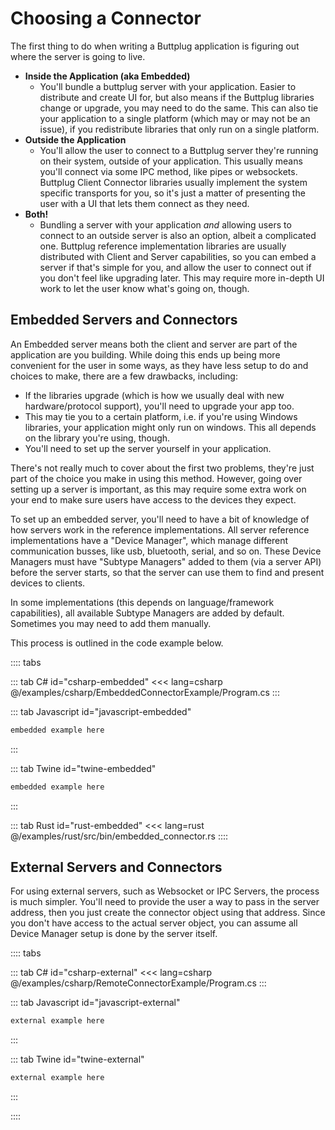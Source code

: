 # Choosing a Connector

The first thing to do when writing a Buttplug application is figuring out where the server is going to live.

- **Inside the Application (aka Embedded)**
  - You'll bundle a buttplug server with your application. Easier to distribute and create UI for, but also means if the Buttplug libraries change or upgrade, you may need to do the same. This can also tie your application to a single platform (which may or may not be an issue), if you redistribute libraries that only run on a single platform.
- **Outside the Application**
  - You'll allow the user to connect to a Buttplug server they're running on their system, outside of your application. This usually means you'll connect via some IPC method, like pipes or websockets. Buttplug Client Connector libraries usually implement the system specific transports for you, so it's just a matter of presenting the user with a UI that lets them connect as they need.
- **Both!**
  - Bundling a server with your application *and* allowing users to connect to an outside server is also an option, albeit a complicated one. Buttplug reference implementation libraries are usually distributed with Client and Server capabilities, so you can embed a server if that's simple for you, and allow the user to connect out if you don't feel like upgrading later. This may require more in-depth UI work to let the user know what's going on, though.

## Embedded Servers and Connectors

An Embedded server means both the client and server are part of the application are you building. While doing this ends up being more convenient for the user in some ways, as they have less setup to do and choices to make, there are a few drawbacks, including:

- If the libraries upgrade (which is how we usually deal with new hardware/protocol support), you'll need to upgrade your app too.
- This may tie you to a certain platform, i.e. if you're using Windows libraries, your application might only run on windows. This all depends on the library you're using, though.
- You'll need to set up the server yourself in your application.

There's not really much to cover about the first two problems, they're just part of the choice you make in using this method. However, going over setting up a server is important, as this may require some extra work on your end to make sure users have access to the devices they expect.

To set up an embedded server, you'll need to have a bit of knowledge of how servers work in the reference implementations. All server reference implementations have a "Device Manager", which manage different communication busses, like usb, bluetooth, serial, and so on. These Device Managers must have "Subtype Managers" added to them (via a server API) before the server starts, so that the server can use them to find and present devices to clients.

In some implementations (this depends on language/framework capabilities), all available Subtype Managers are added by default. Sometimes you may need to add them manually.

This process is outlined in the code example below.

:::: tabs

::: tab C# id="csharp-embedded"
<<< lang=csharp @/examples/csharp/EmbeddedConnectorExample/Program.cs
:::

::: tab Javascript id="javascript-embedded"
```js
embedded example here
```
:::

::: tab Twine id="twine-embedded"
```html
embedded example here
```
:::

::: tab Rust id="rust-embedded"
<<< lang=rust @/examples/rust/src/bin/embedded_connector.rs
::::

## External Servers and Connectors

For using external servers, such as Websocket or IPC Servers, the process is much simpler. You'll need to provide the user a way to pass in the server address, then you just create the connector object using that address. Since you don't have access to the actual server object, you can assume all Device Manager setup is done by the server itself.

:::: tabs

::: tab C# id="csharp-external"
<<< lang=csharp @/examples/csharp/RemoteConnectorExample/Program.cs
:::

::: tab Javascript id="javascript-external"
```js
external example here
```
:::

::: tab Twine id="twine-external"
```html
external example here
```
:::

::::
